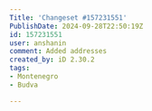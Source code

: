 ```yaml
---
Title: 'Changeset #157231551'
PublishDate: 2024-09-28T22:50:19Z
id: 157231551
user: anshanin
comment: Added addresses
created_by: iD 2.30.2
tags:
- Montenegro
- Budva

---
```

